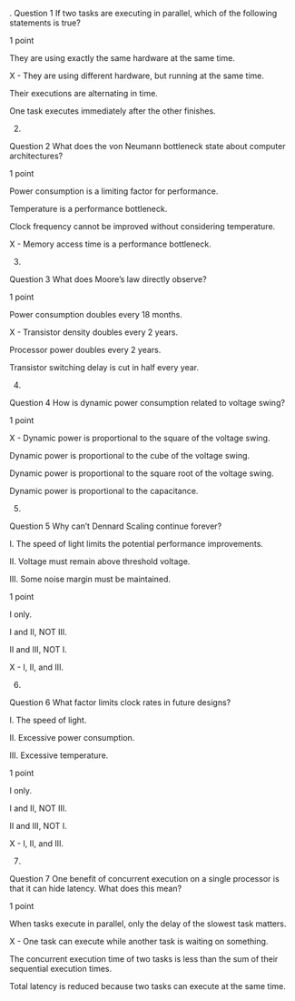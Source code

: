 .
Question 1
If two tasks are executing in parallel, which of the following statements is true?

1 point

They are using exactly the same hardware at the same time.


X - They are using different hardware, but running at the same time.


Their executions are alternating in time.


One task executes immediately after the other finishes.

2.
Question 2
What does the von Neumann bottleneck state about computer architectures?

1 point

Power consumption is a limiting factor for performance.


Temperature is a performance bottleneck.


Clock frequency cannot be improved without considering temperature.


X - Memory access time is a performance bottleneck.

3.
Question 3
What does Moore’s law directly observe?

1 point

Power consumption doubles every 18 months.


X - Transistor density doubles every 2 years.


Processor power doubles every 2 years.


Transistor switching delay is cut in half every year.

4.
Question 4
How is dynamic power consumption related to voltage swing?

1 point

X - Dynamic power is proportional to the square of the voltage swing.


Dynamic power is proportional to the cube of the voltage swing.


Dynamic power is proportional to the square root of the voltage swing.


Dynamic power is proportional to the capacitance.

5.
Question 5
Why can’t Dennard Scaling continue forever?

I. The speed of light limits the potential performance improvements.

II. Voltage must remain above threshold voltage.

III. Some noise margin must be maintained.

1 point

I only.


I and II, NOT III.


II and III, NOT I.


X - I, II, and III.

6.
Question 6
What factor limits clock rates in future designs?

I. The speed of light.

II. Excessive power consumption.

III. Excessive temperature.

1 point

I only.


I and II, NOT III.


II and III, NOT I.


X - I, II, and III.

7.
Question 7
One benefit of concurrent execution on a single processor is that it can hide latency. What does this mean?

1 point

When tasks execute in parallel, only the delay of the slowest task matters.


X - One task can execute while another task is waiting on something.


The concurrent execution time of two tasks is less than the sum of their sequential execution times.


Total latency is reduced because two tasks can execute at the same time.
